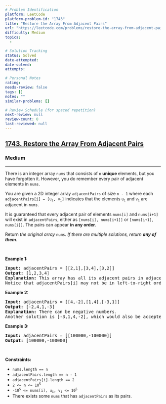 ```yaml
---
# Problem Identification
platform: LeetCode
platform-problem-id: "1743"
title: "Restore the Array From Adjacent Pairs"
url: "https://leetcode.com/problems/restore-the-array-from-adjacent-pairs"
difficulty: Medium
topics:
  -

# Solution Tracking
status: Solved
date-attempted:
date-solved:
attempts:

# Personal Notes
rating:
needs-review: false
tags: []
notes: ""
similar-problems: []

# Review Schedule (for spaced repetition)
next-review: null
review-count: 0
last-reviewed: null
---
```


<h2><a href="https://leetcode.com/problems/restore-the-array-from-adjacent-pairs">1743. Restore the Array From Adjacent Pairs</a></h2><h3>Medium</h3><hr><p>There is an integer array <code>nums</code> that consists of <code>n</code> <strong>unique </strong>elements, but you have forgotten it. However, you do remember every pair of adjacent elements in <code>nums</code>.</p>

<p>You are given a 2D integer array <code>adjacentPairs</code> of size <code>n - 1</code> where each <code>adjacentPairs[i] = [u<sub>i</sub>, v<sub>i</sub>]</code> indicates that the elements <code>u<sub>i</sub></code> and <code>v<sub>i</sub></code> are adjacent in <code>nums</code>.</p>

<p>It is guaranteed that every adjacent pair of elements <code>nums[i]</code> and <code>nums[i+1]</code> will exist in <code>adjacentPairs</code>, either as <code>[nums[i], nums[i+1]]</code> or <code>[nums[i+1], nums[i]]</code>. The pairs can appear <strong>in any order</strong>.</p>

<p>Return <em>the original array </em><code>nums</code><em>. If there are multiple solutions, return <strong>any of them</strong></em>.</p>

<p>&nbsp;</p>
<p><strong class="example">Example 1:</strong></p>

<pre>
<strong>Input:</strong> adjacentPairs = [[2,1],[3,4],[3,2]]
<strong>Output:</strong> [1,2,3,4]
<strong>Explanation:</strong> This array has all its adjacent pairs in adjacentPairs.
Notice that adjacentPairs[i] may not be in left-to-right order.
</pre>

<p><strong class="example">Example 2:</strong></p>

<pre>
<strong>Input:</strong> adjacentPairs = [[4,-2],[1,4],[-3,1]]
<strong>Output:</strong> [-2,4,1,-3]
<strong>Explanation:</strong> There can be negative numbers.
Another solution is [-3,1,4,-2], which would also be accepted.
</pre>

<p><strong class="example">Example 3:</strong></p>

<pre>
<strong>Input:</strong> adjacentPairs = [[100000,-100000]]
<strong>Output:</strong> [100000,-100000]
</pre>

<p>&nbsp;</p>
<p><strong>Constraints:</strong></p>

<ul>
	<li><code>nums.length == n</code></li>
	<li><code>adjacentPairs.length == n - 1</code></li>
	<li><code>adjacentPairs[i].length == 2</code></li>
	<li><code>2 &lt;= n &lt;= 10<sup>5</sup></code></li>
	<li><code>-10<sup>5</sup> &lt;= nums[i], u<sub>i</sub>, v<sub>i</sub> &lt;= 10<sup>5</sup></code></li>
	<li>There exists some <code>nums</code> that has <code>adjacentPairs</code> as its pairs.</li>
</ul>
